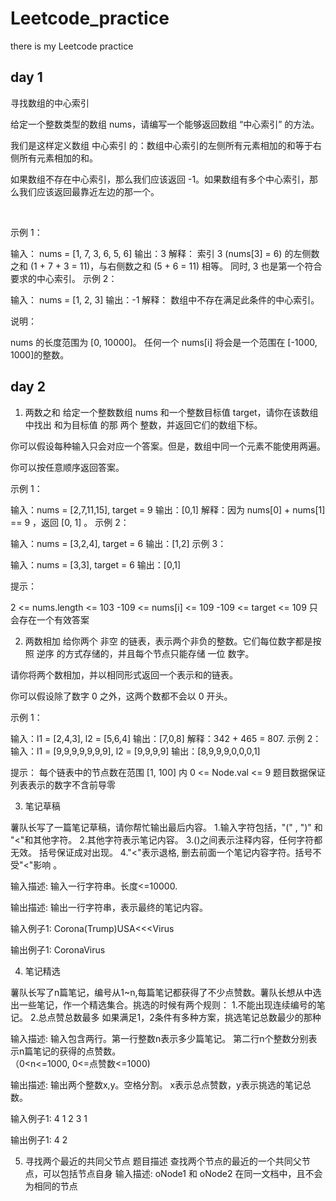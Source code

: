 # Leetcode_practice

there is my Leetcode practice
## day 1
寻找数组的中心索引

给定一个整数类型的数组 nums，请编写一个能够返回数组 “中心索引” 的方法。

我们是这样定义数组 中心索引 的：数组中心索引的左侧所有元素相加的和等于右侧所有元素相加的和。

如果数组不存在中心索引，那么我们应该返回 -1。如果数组有多个中心索引，那么我们应该返回最靠近左边的那一个。

 

示例 1：

输入：
nums = [1, 7, 3, 6, 5, 6]
输出：3
解释：
索引 3 (nums[3] = 6) 的左侧数之和 (1 + 7 + 3 = 11)，与右侧数之和 (5 + 6 = 11) 相等。
同时, 3 也是第一个符合要求的中心索引。
示例 2：

输入：
nums = [1, 2, 3]
输出：-1
解释：
数组中不存在满足此条件的中心索引。
 

说明：

nums 的长度范围为 [0, 10000]。
任何一个 nums[i] 将会是一个范围在 [-1000, 1000]的整数。


## day 2
1. 两数之和
给定一个整数数组 nums 和一个整数目标值 target，请你在该数组中找出 和为目标值 的那 两个 整数，并返回它们的数组下标。

你可以假设每种输入只会对应一个答案。但是，数组中同一个元素不能使用两遍。

你可以按任意顺序返回答案。

 

示例 1：

输入：nums = [2,7,11,15], target = 9
输出：[0,1]
解释：因为 nums[0] + nums[1] == 9 ，返回 [0, 1] 。
示例 2：

输入：nums = [3,2,4], target = 6
输出：[1,2]
示例 3：

输入：nums = [3,3], target = 6
输出：[0,1]
 

提示：

2 <= nums.length <= 103
-109 <= nums[i] <= 109
-109 <= target <= 109
只会存在一个有效答案

2. 两数相加
给你两个 非空 的链表，表示两个非负的整数。它们每位数字都是按照 逆序 的方式存储的，并且每个节点只能存储 一位 数字。

请你将两个数相加，并以相同形式返回一个表示和的链表。

你可以假设除了数字 0 之外，这两个数都不会以 0 开头。

示例 1：

输入：l1 = [2,4,3], l2 = [5,6,4]
输出：[7,0,8]
解释：342 + 465 = 807.
示例 2：
输入：l1 = [9,9,9,9,9,9,9], l2 = [9,9,9,9]
输出：[8,9,9,9,0,0,0,1]
 
提示：
每个链表中的节点数在范围 [1, 100] 内
0 <= Node.val <= 9
题目数据保证列表表示的数字不含前导零


3. 笔记草稿

薯队长写了一篇笔记草稿，请你帮忙输出最后内容。
 1.输入字符包括，"("    ,    ")"    和    "<"和其他字符。 
2.其他字符表示笔记内容。
 3.()之间表示注释内容，任何字符都无效。    括号保证成对出现。
 4."<"表示退格,    删去前面一个笔记内容字符。括号不受"<"影响    。 

输入描述:
输入一行字符串。长度<=10000.

输出描述:
输出一行字符串，表示最终的笔记内容。 

输入例子1:
Corona(Trump)USA<<<Virus

输出例子1:
CoronaVirus

4. 笔记精选

 薯队长写了n篇笔记，编号从1~n,每篇笔记都获得了不少点赞数。薯队长想从中选出一些笔记，作一个精选集合。挑选的时候有两个规则：
 1.不能出现连续编号的笔记。 
 2.总点赞总数最多 
如果满足1，2条件有多种方案，挑选笔记总数最少的那种

输入描述:
输入包含两行。第一行整数n表示多少篇笔记。 第二行n个整数分别表示n篇笔记的获得的点赞数。   
 （0<n<=1000,    0<=点赞数<=1000) 

输出描述:
输出两个整数x,y。空格分割。
 x表示总点赞数，y表示挑选的笔记总数。

输入例子1:
4
1 2 3 1

输出例子1:
4 2

5. 寻找两个最近的共同父节点
题目描述
查找两个节点的最近的一个共同父节点，可以包括节点自身
输入描述:
oNode1 和 oNode2 在同一文档中，且不会为相同的节点